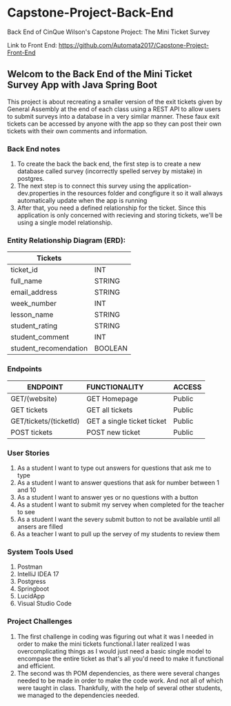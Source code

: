 # Capstone-Project-Back-End

Back End of CinQue Wilson's Capstone Project: The Mini Ticket Survey

Link to Front End: https://github.com/Automata2017/Capstone-Project-Front-End

## Welcom to the Back End of the Mini Ticket Survey App with Java Spring Boot

This project is about recreating a smaller version of the exit tickets given by General Assembly at the end of each class using a REST API to allow users to submit surveys into a database in a very similar manner. These faux exit tickets can be accessed by anyone with the app so they can post their own tickets with their own comments and information.

### Back End notes

1. To create the back the back end, the first step is to create a new database called survey (incorrectly spelled servey by mistake) in postgres.
2. The next step is to connect this survey using the application-dev.properties in the resources folder and congfigure it so it wall always automatically update when the app is running
3. After that, you need a defined relationship for the ticket. Since this application is only concerned with recieving and storing tickets, we'll be using a single model relationship.

### Entity Relationship Diagram (ERD):

|Tickets | | 
| --- | :--- |
|ticket_id |INT |
|full_name |STRING |
|email_address |STRING |
|week_number |INT |
|lesson_name |STRING |
|student_rating |STRING |
|student_comment |INT |
|student_recomendation |BOOLEAN |

### Endpoints

|ENDPOINT  | FUNCTIONALITY  |ACCESS |
| --- | :--- | :---|
|GET/(website) |GET Homepage |Public |
|GET tickets |GET all tickets |Public |
|GET/tickets/(ticketId) |GET a single ticket ticket |Public |
|POST tickets |POST new ticket |Public |

### User Stories


1. As a student I want to type out answers for questions that ask me to type
2. As a student I want to answer questions that ask for number between 1 and 10
3. As a student I want to answer yes or no questions with a button
4. As a student I want to submit my servey when completed for the teacher to see
5. As a student I want the severy submit button to not be available until all ansers are filled
6. As a teacher I want to pull up the servey of my students to review them

### System Tools Used
1. Postman
2. IntelliJ IDEA 17
3. Postgress
4. Springboot
5. LucidApp
6. Visual Studio Code

### Project Challenges

1. The first challenge in coding was figuring out what it was I needed in order to make the mini tickets functional.I later realized I was overcomplicating things as I would just need a basic single model to encompase the entire ticket as that's all you'd need to make it functional and efficient.
2. The second was th POM dependencies, as there were several changes needed to be made in order to make the code work. And not all of which were taught in class. Thankfully, with the help of several other students, we managed to the dependencies needed.
